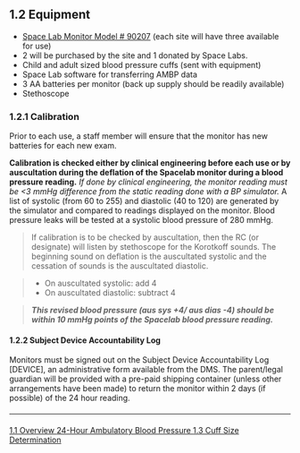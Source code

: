 ## 1.2 Equipment

* <u>Space Lab Monitor Model # 90207</U> (each site will have three available for use)
* 2 will be purchased by the site and 1 donated by Space Labs.
* Child and adult sized blood pressure cuffs (sent with equipment)
* Space Lab software for transferring AMBP data
* 3 AA batteries per monitor (back up supply should be readily available)
* Stethoscope

### 1.2.1 Calibration
Prior to each use, a staff member will ensure that the monitor has new batteries for each
new exam.

**Calibration is checked either by clinical engineering before each use or by
auscultation during the deflation of the Spacelab monitor during a blood pressure
reading.** _If done by clinical engineering, the monitor reading must be <3 mmHg
difference from the static reading done with a BP simulator._ A list of systolic (from 60 to
255) and diastolic (40 to 120) are generated by the simulator and compared to readings
displayed on the monitor. Blood pressure leaks will be tested at a systolic blood pressure
of 280 mmHg.

> If calibration is to be checked by auscultation, then the RC (or designate) will listen by
> stethoscope for the Korotkoff sounds. The beginning sound on deflation is the auscultated
> systolic and the cessation of sounds is the auscultated diastolic.

> * On auscultated systolic: add 4
> * On auscultated diastolic: subtract 4

> _**This revised blood pressure (aus sys +4/ aus dias -4) should be within 10
> mmHg points of the Spacelab blood pressure reading.**_

#### 1.2.2 Subject Device Accountability Log
Monitors must be signed out on the Subject Device Accountability Log [DEVICE], an
administrative form available from the DMS. The parent/legal guardian will be provided
with a pre-paid shipping container (unless other arrangements have been made) to
return the monitor within 2 days (if possible) of the 24 hour reading.


<hr class="soften" style="margin-top: 20px;margin-bottom: 20px;"/>

<div class="center">
<div class="btn-group">
  <a href=":pages_path:/manuals/ampb/1-01-ambp-overview.md" class="btn btn-default">
    <span class="glyphicon glyphicon-chevron-left"></span>
    1.1 Overview
  </a>

  <a href=":pages_path:/manuals/ampb/" class="btn btn-default">
    <span class="glyphicon glyphicon-chevron-up"></span>
    24-Hour Ambulatory Blood Pressure
  </a>

  <a href=":pages_path:/manuals/ampb/1-03-cuff-size-determination" class="btn btn-success">
    1.3 Cuff Size Determination
    <span class="glyphicon glyphicon-chevron-right"></span>
  </a>
</div>
</div>